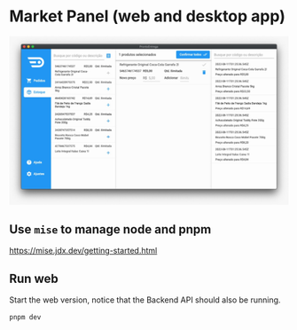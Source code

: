 # Market Panel (web and desktop app)

![screenshot of app](/docs/screenshot.jpeg)

## Use `mise` to manage node and pnpm

<https://mise.jdx.dev/getting-started.html>

## Run web

Start the web version, notice that the Backend API should also be running.

```sh
pnpm dev
```
